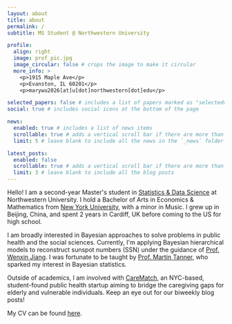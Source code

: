 ```yaml
---
layout: about
title: about
permalink: /
subtitle: MS Student @ Northwestern University

profile:
  align: right
  image: prof_pic.jpg
  image_circular: false # crops the image to make it circular
  more_info: >
    <p>1915 Maple Ave</p>
    <p>Evanston, IL 60201</p>
    <p>marywu2026[at]u[dot]northwestern[dot]edu</p>

selected_papers: false # includes a list of papers marked as "selected={true}"
social: true # includes social icons at the bottom of the page

news:
  enabled: true # includes a list of news items
  scrollable: true # adds a vertical scroll bar if there are more than 3 news items
  limit: 5 # leave blank to include all the news in the `_news` folder

latest_posts:
  enabled: false
  scrollable: true # adds a vertical scroll bar if there are more than 3 new posts items
  limit: 3 # leave blank to include all the blog posts
---
```


Hello! I am a second-year Master's student in [Statistics & Data Science](https://statistics.northwestern.edu/) at Northwestern University. I hold a Bachelor of Arts in Economics & Mathematics from [New York University](https://www.nyu.edu/), with a minor in Music. I grew up in Beijing, China, and spent 2 years in Cardiff, UK before coming to the US for high school.

I am broadly interested in Bayesian approaches to solve problems in public health and the social sciences. Currently, I'm applying Bayesian hierarchical models to reconstruct sunspot numbers (SSN) under the guidance of [Prof. Wenxin Jiang](https://statistics.northwestern.edu/people/faculty/wenxin-jiang.html). I was fortunate to be taught by [Prof. Martin Tanner](https://statistics.northwestern.edu/people/in-memoriam/martin-tanner.html), who sparked my interest in Bayesian statistics.

Outside of academics, I am involved with [CareMatch](https://marywu-12.github.io/carematch/), an NYC-based, student-found public health startup aiming to bridge the caregiving gaps for elderly and vulnerable individuals. Keep an eye out for our biweekly blog posts!

My CV can be found [here](https://marywu-12.github.io/assets/pdf/Mary_Wu_CV.pdf).
